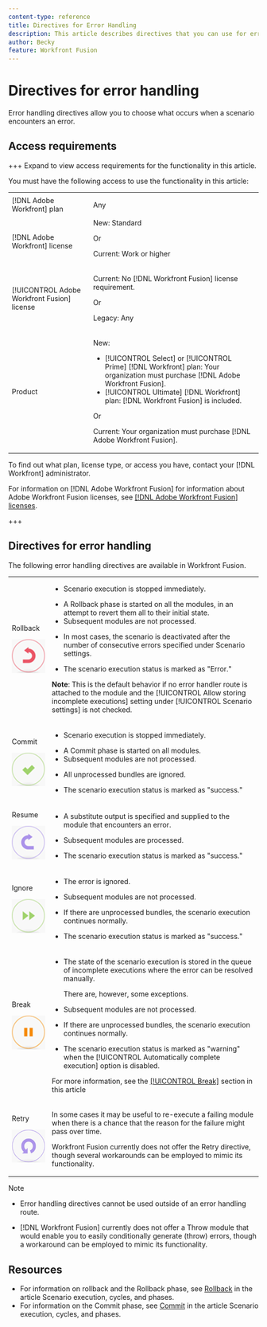 ```yaml
---
content-type: reference
title: Directives for Error Handling
description: This article describes directives that you can use for error handling in your [!DNL Adobe Workfront Fusion] scenarios.
author: Becky
feature: Workfront Fusion
---
```

# Directives for error handling

Error handling directives allow you to choose what occurs when a scenario encounters an error.

## Access requirements

+++ Expand to view access requirements for the functionality in this article.

You must have the following access to use the functionality in this article:

<table style="table-layout:auto">
 <col> 
 <col> 
 <tbody> 
  <tr> 
    <td role="rowheader">[!DNL Adobe Workfront] plan</td> 
   <td> <p>Any</p> </td> 
  </tr> 
  <tr data-mc-conditions=""> 
   <td role="rowheader">[!DNL Adobe Workfront] license</td> 
   <td> New: Standard<p>Or</p><p>Current: Work or higher</p> </td> 
  </tr> 
  <tr> 
   <td role="rowheader">[!UICONTROL Adobe Workfront Fusion] license</td> 
   <td>
   <p>Current: No [!DNL Workfront Fusion] license requirement.</p>
   <p>Or</p>
   <p>Legacy: Any </p>
   </td> 
  </tr> 
  <tr> 
   <td role="rowheader">Product</td> 
   <td>
   <p>New:</p> <ul><li>[!UICONTROL Select] or [!UICONTROL Prime] [!DNL Workfront] plan: Your organization must purchase [!DNL Adobe Workfront Fusion].</li><li>[!UICONTROL Ultimate] [!DNL Workfront] plan: [!DNL Workfront Fusion] is included.</li></ul>
   <p>Or</p>
   <p>Current: Your organization must purchase [!DNL Adobe Workfront Fusion].</p>
   </td> 
  </tr>
 </tbody> 
</table>


To find out what plan, license type, or access you have, contact your [!DNL Workfront] administrator.

For information on [!DNL Adobe Workfront Fusion] for information about Adobe Workfront Fusion licenses, see [[!DNL Adobe Workfront Fusion] licenses](/help/workfront-fusion/set-up-and-manage-workfront-fusion/licensing-operations-overview/license-automation-vs-integration.md).

+++

## Directives for error handling

The following error handling directives are available in Workfront Fusion.

<table style="table-layout:auto">
 <col> 
 <col> 
 <tbody> 
  <tr> 
   <td role="rowheader"> <p>Rollback</p> <p> <img src="assets/rollback.png"> </p> </td> 
   <td> <ul><li><p>Scenario execution is stopped immediately.</li><li>A Rollback phase is started on all the modules, in an attempt to revert them all to their initial state. </li><li>Subsequent modules are not processed.</p></li><li> <p>In most cases, the scenario is deactivated after the number of consecutive errors specified under Scenario settings. <!--For more information, see <a href="../../workfront-fusion/scenarios/scenario-settings-panel.md#number" class="MCXref xref">Number of consecutive errors</a>.</p>--> </li><li><p>The scenario execution status is marked as "Error."</p></li></ul> <p><b>Note</b>: This is the default behavior if no error handler route is attached to the module and the <!--<a href="../../workfront-fusion/scenarios/scenario-settings-panel.md#allow" class="MCXref xref">[!UICONTROL Allow storing incomplete executions]</a>-->[!UICONTROL Allow storing incomplete executions] setting under [!UICONTROL Scenario settings] is not checked.</p> </td> 
  </tr> 
  <tr> 
   <td role="rowheader"> <p>Commit</p> <p> <img src="assets/commit.png"> </p> </td> 
   <td> <ul><li><p>Scenario execution is stopped immediately.</li><li>A Commit phase is started on all modules. </li><li>Subsequent modules are not processed.</p></li><li> <p>All unprocessed bundles are ignored.</p> </li><li><p>The scenario execution status is marked as "success." </p> </li></ul></td> 
  </tr> 
  <tr> 
   <td role="rowheader"> <p>Resume</p> <p> <img src="assets/resume.png"> </p> </td> 
   <td> <ul><li><p>A substitute output is specified and supplied to the module that encounters an error.</p> </li><li><p>Subsequent modules are processed.</p></li><li> <p>The scenario execution status is marked as "success."</p></li></ul> </td> 
  </tr> 
  <tr> 
   <td role="rowheader"> <p>Ignore</p> <p> <img src="assets/ignore.png"> </p> </td> 
   <td><ul><li> <p>The error is ignored.</li><li> Subsequent modules are not processed.</p> </li><li><p>If there are unprocessed bundles, the scenario execution continues normally.</p> </li><li><p>The scenario execution status is marked as "success."</p> </li></ul></td> 
  </tr> 
  <tr> 
   <td role="rowheader"> <p>Break</p> <p> <img src="assets/break.png"> </p> </td> 
   <td><ul><li> <p>The state of the scenario execution is stored in the queue of incomplete executions where the error can be resolved manually. <!--For more information, see <a href="../../workfront-fusion/scenarios/view-and-resolve-incomplete-executions.md" class="MCXref xref">View and resolve incomplete executions</a>. --></p> <p>There are, however, some exceptions. <!--For more information, see <a href="../../workfront-fusion/scenarios/scenario-settings-panel.md#allow" class="MCXref xref">Allow storing incomplete executions</a> in the article <a href="../../workfront-fusion/scenarios/scenario-settings-panel.md" class="MCXref xref">The scenario settings panel</a>.--></p></li><li> <p>Subsequent modules are not processed.</p></li><li> <p>If there are unprocessed bundles, the scenario execution continues normally.</p> </li><li><p>The scenario execution status is marked as "warning" when the [!UICONTROL Automatically complete execution] option is disabled.</p></li></ul> <p>For more information, see the <a href="#break" class="MCXref xref">[!UICONTROL Break]</a> section in this article</p> </td> 
  </tr> 
  <tr> 
   <td role="rowheader"> <p>Retry</p> <p> <img src="assets/retry.png"> </p> </td> 
   <td> <p>In some cases it may be useful to re-execute a failing module when there is a chance that the reason for the failure might pass over time.</p> <p>Workfront Fusion currently does not offer the Retry directive, though several workarounds can be employed to mimic its functionality. <!--For more information, see <a href="../../workfront-fusion/errors/retry.md" class="MCXref xref">Retry error handling</a>.--></p> </td> 
  </tr> 
 </tbody> 
</table>

>[!NOTE]
>
>* Error handling directives cannot be used outside of an error handling route.
>
>   <!--For more information, see [Error handler route](../../workfront-fusion/errors/error-handling.md#error) in the article Error handling.-->
>* [!DNL Workfront Fusion] currently does not offer a Throw module that would enable you to easily conditionally generate (throw) errors, though a workaround can be employed to mimic its functionality.
>
>  <!-- For more information, see [Workaround for Throw](../../workfront-fusion/errors/throw.md#workaround-for-throw) in the article Throw error handling.-->

<!-- move this section to how-to

## Break {#break}

When an error is handled by the [!DNL Break] directive, a record is created in the Incomplete executions folder. This record stores the state of the scenario execution, along with data from the prior modules. The record references the module where the error originated and contains information regarding the data that was received by the module as input. For each bundle of data that causes the error, a separate record is created.

For more information, see [View and resolve incomplete executions](../../workfront-fusion/scenarios/view-and-resolve-incomplete-executions.md).

### Resolve errors resulting from the Break directive

You can resolve the error manually by updating the scenario (if needed) and running it once.

You can also configure the scenario to automatically process an incomplete execution by re-executing the scenario. To configure the module to process incomplete executions:

1. Inside the Break module, enable the [!UICONTROL **Automatically complete execution**] option.
1. In the **Number of attempts** field, enter or map the maximum number of attemps that you want the module to retry the execution

   This number must be between 1 and 100.
1. In the **Interval between attempts** field, enter or map the number of minutes between each retry attempt.

With this option enabled, when an error takes place, the incomplete execution is retrieved (after the time specified in the [!UICONTROL Interval between attempts] field) and executed with the original input data. This will repeat until the execution of the module completes without an error or until the Number of attempts specified is reached.

   >[!NOTE]
   >
   >If the initial retry attempt fails, the interval between retries increases exponentially every other attempt.


When "Automatically complete execution" is turned on, the scenario run is marked as "Success" because the Break error handler's auto-retry is handling the issue automatically. In this case, users do not receive an email about the failed run.

When "Automatically complete execution" is turned off, the run is marked as "Warning". 

There are some exceptions to executions being stored under Incomplete Executions, and with some error types, the auto-retry of a scenario execution is not possible. 

For more information, see [Allow storing incomplete executions](../../workfront-fusion/scenarios/scenario-settings-panel.md#allow) in the article [The scenario settings panel](../../workfront-fusion/scenarios/scenario-settings-panel.md).

For additional information, see [Advanced error handling](../../workfront-fusion/errors/advanced-error-handling.md).

-->

## Resources

* For information on rollback and the Rollback phase, see [Rollback](/help/workfront-fusion/references/scenarios/scenario-execution-cycles-phases.md#rollback) in the article Scenario execution, cycles, and phases.
* For information on the Commit phase, see [Commit](/help/workfront-fusion/references/scenarios/scenario-execution-cycles-phases.md#commit) in the article Scenario execution, cycles, and phases.




